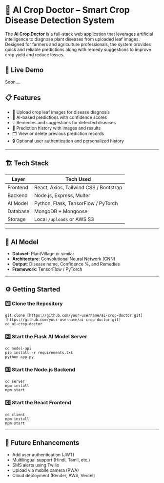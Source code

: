 # 🌿 AI Crop Doctor – Smart Crop Disease Detection System

The **AI Crop Doctor** is a full-stack web application that leverages artificial intelligence to diagnose plant diseases from uploaded leaf images. Designed for farmers and agriculture professionals, the system provides quick and reliable predictions along with remedy suggestions to improve crop yield and reduce losses.



## 📸 Live Demo

Soon....

## 📋 Features

- 🌱 Upload crop leaf images for disease diagnosis
- 🤖 AI-based predictions with confidence scores
- 💡 Remedies and suggestions for detected diseases
- 🧾 Prediction history with images and results
- 🗂️ View or delete previous prediction records
- 🔒 Optional user authentication and personalized history

---

## 🏗️ Tech Stack

| Layer | Tech Used |
|---|---|
| Frontend | React, Axios, Tailwind CSS / Bootstrap |
| Backend | Node.js, Express, Multer |
| AI Model | Python, Flask, TensorFlow / PyTorch |
| Database | MongoDB + Mongoose |
| Storage | Local `/uploads` or AWS S3 |

---

## 🧠 AI Model

- **Dataset**: PlantVillage or similar
- **Architecture**: Convolutional Neural Network (CNN)
- **Output**: Disease name, Confidence %, and Remedies
- **Framework**: TensorFlow / PyTorch

---

## ⚙️ Getting Started

### 1️⃣ Clone the Repository


```
git clone [https://github.com/your-username/ai-crop-doctor.git](https://github.com/your-username/ai-crop-doctor.git)
cd ai-crop-doctor

```

### 2️⃣ Start the Flask AI Model Server

```
cd model-api
pip install -r requirements.txt
python app.py
```
### 3️⃣ Start the Node.js Backend
```
cd server
npm install
npm start
```

###  4️⃣ Start the React Frontend 

```
cd client
npm install
npm start
```

---

## 🌱 Future Enhancements

- Add user authentication (JWT)
- Multilingual support (Hindi, Tamil, etc.)
- SMS alerts using Twilio
- Upload via mobile camera (PWA)
- Cloud deployment (Render, AWS, Vercel)